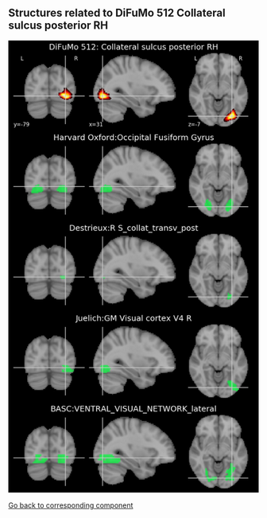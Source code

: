 


## Structures related to DiFuMo 512 Collateral sulcus posterior RH

![227](227.jpg "Structures related to DiFuMo 512 Collateral sulcus posterior RH")

[Go back to corresponding component](https://parietal-inria.github.io/DiFuMo/512/html/227.html)
